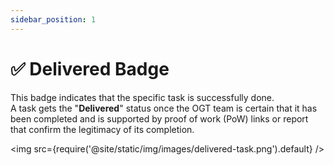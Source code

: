 ```yaml
---
sidebar_position: 1
---
```


# ✅ Delivered Badge

This badge indicates that the specific task is successfully done. <br/>
A task gets the "**Delivered**" status once the OGT team is certain that it has been completed and is supported by proof of work (PoW) links or report that confirm the legitimacy of its completion.

<img src={require('@site/static/img/images/delivered-task.png').default} />